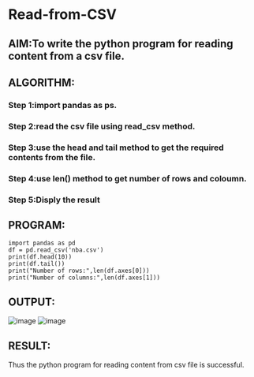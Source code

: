 # Read-from-CSV

## AIM:To write the python program for reading content from a csv file.

## ALGORITHM:
### Step 1:import pandas as ps.
### Step 2:read the csv  file using read_csv method.
### Step 3:use the head and tail method to get the required contents from the file.
### Step 4:use len() method to get number of rows and coloumn.
### Step 5:Disply the result

## PROGRAM:
```
import pandas as pd
df = pd.read_csv('nba.csv')
print(df.head(10))
print(df.tail())
print("Number of rows:",len(df.axes[0]))
print("Number of columns:",len(df.axes[1]))
```
## OUTPUT:
![image](https://github.com/DHARSAN23014208/Read-from-CSV/assets/149365413/ca448854-17a1-4e78-a36a-9a8a555cec3c)
![image](https://github.com/DHARSAN23014208/Read-from-CSV/assets/149365413/b2e8fa7d-876d-4215-866c-1ddc427d0ef2)



## RESULT:
Thus the python program for reading content from csv file is successful.

